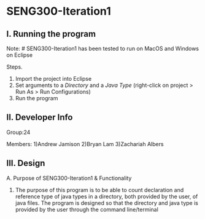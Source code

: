 # SENG300-Iteration1

I. Running the program
-------------------------
Note:  # SENG300-Iteration1 has been tested to run on MacOS and Windows on Eclipse 

Steps.
1. Import the project into Eclipse
2. Set arguments to a *Directory* and a *Java Type* (right-click on project > Run As > Run Configurations)
3. Run the program

II. Developer Info
-------------------
Group:24

Members:
   1)Andrew Jamison
	 2)Bryan Lam
	 3)Zachariah Albers
   
   
III. Design
-----------
A. Purpose of SENG300-Iteration1 & Functionality

1. The purpose of this program is to be able to count declaration and reference type of java types in a directory, both provided by the user,
of java files. The program is designed so that the directory and java type is provided by the user through the command line/terminal 
